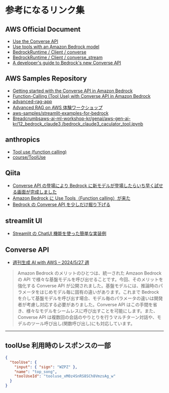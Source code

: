 # 参考になるリンク集

## AWS Official Document

- [Use the Converse API](https://docs.aws.amazon.com/bedrock/latest/userguide/conversation-inference.html)
- [Use tools with an Amazon Bedrock model](https://docs.aws.amazon.com/bedrock/latest/userguide/tool-use.html)
- [BedrockRuntime / Client / converse](https://boto3.amazonaws.com/v1/documentation/api/latest/reference/services/bedrock-runtime/client/converse.html)
- [BedrockRuntime / Client / converse_stream](https://boto3.amazonaws.com/v1/documentation/api/latest/reference/services/bedrock-runtime/client/converse_stream.html)
- [A developer's guide to Bedrock's new Converse API](https://community.aws/content/2dtauBCeDa703x7fDS9Q30MJoBA/amazon-bedrock-converse-api-developer-guide)

## AWS Samples Repository

- [Getting started with the Converse API in Amazon Bedrock](https://github.com/aws-samples/amazon-bedrock-samples/blob/b64902625ea8ade362c0f7d1978428cecdcf47ed/introduction-to-bedrock/Getting%20started%20with%20Converse%20API.ipynb#L158)
- [Function-Calling (Tool Use) with Converse API in Amazon Bedrock](https://github.com/aws-samples/amazon-bedrock-samples/blob/b64902625ea8ade362c0f7d1978428cecdcf47ed/function-calling/Function%20calling%20tool%20use%20with%20Converse%20API.ipynb#L7)
- [advanced-rag-app](https://github.com/aws-samples/aws-ml-jp/blob/main/tasks/generative-ai/advanced-rag/app/app.py)
- [Advanced RAG on AWS 体験ワークショップ](https://catalog.us-east-1.prod.workshops.aws/workshops/9d2259fb-df5f-4f44-b1d3-9a8e0f0f7e46/ja-JP/01-advanced-rag-app/column)
- [aws-samples/streamlit-examples-for-bedrock](https://github.com/aws-samples/streamlit-examples-for-bedrock/blob/main/1-chat.py)
- [Breadcrumbsaws-ai-ml-workshop-kr/genai/aws-gen-ai-kr/12_bedrock_claude3
  /bedrock_claude3_caculator_tool.ipynb](https://github.com/aws-samples/aws-ai-ml-workshop-kr/blob/6e4603a9c440b5c9a280631bf11a7e0fbb7c6664/genai/aws-gen-ai-kr/12_bedrock_claude3/bedrock_claude3_caculator_tool.ipynb#L133)

## anthropics

- [Tool use (function calling)](https://docs.anthropic.com/ja/docs/tool-use)
- [course/ToolUse](https://github.com/anthropics/courses/tree/master/ToolUse)

## Qiita

- [Converse API の登場により Bedrock に新モデルが登場したらいち早く試せる画面が完成しました](https://qiita.com/moritalous/items/cde191320abcfffacaca)
- [Amazon Bedrock に Use Tools（Function calling）が来た](https://qiita.com/moritalous/items/8b1a15a7dc583fa3a2e1?utm_campaign=post_article&utm_medium=twitter&utm_source=twitter_share)
- [Bedrock の Converse API を少しだけ掘り下げる](https://qiita.com/cyberBOSE/items/6293ddd1897c172f55c7)

## streamlit UI

- [Streamlit の ChatUI 機能を使った簡単な実装例](https://book.st-hakky.com/data-science/streamlit-chat-ui-example/)

## Converse API

- [週刊生成 AI with AWS – 2024/5/27 週](https://aws.amazon.com/jp/blogs/news/weekly-genai-20240527/)

> Amazon Bedrock のメリットのひとつは、統一された Amzaon Bedrock の API で様々な基盤モデルを呼び出せることです。今回、そのメリットを強化する Converse API が公開されました。基盤モデルには、推論時のパラメータをはじめモデル毎に固有の違いがあります。これまで Bedrock を介して基盤モデルを呼び出す場合、モデル毎のパラメータの違いは開発者が考慮し対応する必要がありました。Converse API はこの手間を省き、様々なモデルをシームレスに呼び出すことを可能にします。また、Converse API は複数回の会話のやりとりを行うマルチターン対話や、モデルのツール呼び出し(関数呼び出し)にも対応しています。

---

## toolUse 利用時のレスポンスの一部

```json
{
  "toolUse": {
    "input": { "sign": "WZPZ" },
    "name": "top_song",
    "toolUseId": "tooluse_xM0z4SnRS8SCh8VmzsAg_w"
  }
}
```
